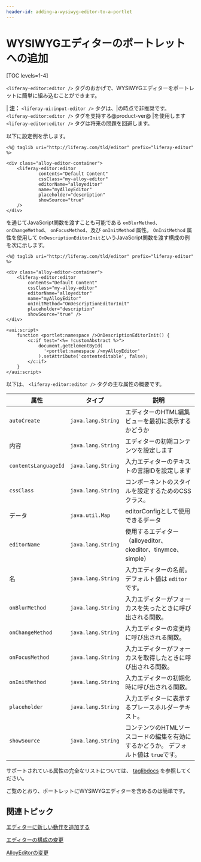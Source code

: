 ```yaml
---
header-id: adding-a-wysiwyg-editor-to-a-portlet
---
```


# WYSIWYGエディターのポートレットへの追加

[TOC levels=1-4]

`<liferay-editor:editor />` タグのおかげで、WYSIWYGエディターをポートレットに簡単に組み込むことができます。

| **注：** `<liferay-ui:input-editor />` タグは、|の時点で非推奨です。 `<liferay-editor:editor />` タグを支持する@product-ver@ |を使用します `<liferay-editor:editor />` タグは将来の問題を回避します。

以下に設定例を示します。

    <%@ taglib uri="http://liferay.com/tld/editor" prefix="liferay-editor" %>
    
    <div class="alloy-editor-container">
        <liferay-editor:editor
                contents="Default Content"
                cssClass="my-alloy-editor"
                editorName="alloyeditor"
                name="myAlloyEditor"
                placeholder="description"
                showSource="true" 
        /> 
    </div>

を通じてJavaScript関数を渡すことも可能である `onBlurMethod`、 `onChangeMethod`、 `onFocusMethod`、及び `onInitMethod` 属性。 `OnInitMethod` 属性を使用して `OnDescriptionEditorInit`というJavaScript関数を渡す構成の例を次に示します。

    <%@ taglib uri="http://liferay.com/tld/editor" prefix="liferay-editor" %>
    
    <div class="alloy-editor-container">
        <liferay-editor:editor
            contents="Default Content"
            cssClass="my-alloy-editor"
            editorName="alloyeditor"
            name="myAlloyEditor"
            onInitMethod="OnDescriptionEditorInit"
            placeholder="description"
            showSource="true" />
    </div>
    
    <aui:script>
        function <portlet:namespace />OnDescriptionEditorInit() {
            <c:if test="<%= !customAbstract %>">
                document.getElementById(
                  '<portlet:namespace />myAlloyEditor'
                ).setAttribute('contenteditable', false);
            </c:if>
        }
    </aui:script>

以下は、 `<liferay-editor:editor />` タグの主な属性の概要です。

| 属性                   | タイプ                | 説明                                               |
| -------------------- | ------------------ | ------------------------------------------------ |
| `autoCreate`         | `java.lang.String` | エディターのHTML編集ビューを最初に表示するかどうか                      |
| 内容                   | `java.lang.String` | エディターの初期コンテンツを設定します                              |
| `contentsLanguageId` | `java.lang.String` | 入力エディターのテキストの言語IDを設定します                          |
| `cssClass`           | `java.lang.String` | コンポーネントのスタイルを設定するためのCSSクラス。                      |
| データ                  | `java.util.Map`    | editorConfigとして使用できるデータ                          |
| `editorName`         | `java.lang.String` | 使用するエディター（alloyeditor、ckeditor、tinymce、simple）   |
| 名                    | `java.lang.String` | 入力エディターの名前。 デフォルト値は `editor`です。                  |
| `onBlurMethod`       | `java.lang.String` | 入力エディターがフォーカスを失ったときに呼び出される関数。                    |
| `onChangeMethod`     | `java.lang.String` | 入力エディターの変更時に呼び出される関数。                            |
| `onFocusMethod`      | `java.lang.String` | 入力エディターがフォーカスを取得したときに呼び出される関数。                   |
| `onInitMethod`       | `java.lang.String` | 入力エディターの初期化時に呼び出される関数。                           |
| `placeholder`        | `java.lang.String` | 入力エディターに表示するプレースホルダーテキスト。                        |
| `showSource`         | `java.lang.String` | コンテンツのHTMLソースコードの編集を有効にするかどうか。 デフォルト値は `true`です。 |

サポートされている属性の完全なリストについては、 [taglibdocs](@app-ref@/frontend-editor/latest/taglibdocs/liferay-editor/editor.html) を参照してください。

ご覧のとおり、ポートレットにWYSIWYGエディターを含めるのは簡単です。

## 関連トピック

[エディターに新しい動作を追加する](/docs/7-1/tutorials/-/knowledge_base/t/adding-new-behavior-to-an-editor)

[エディターの構成の変更](/docs/7-1/tutorials/-/knowledge_base/t/modifying-an-editors-configuration)

[AlloyEditorの変更](/docs/7-1/tutorials/-/knowledge_base/t/alloyeditor)

